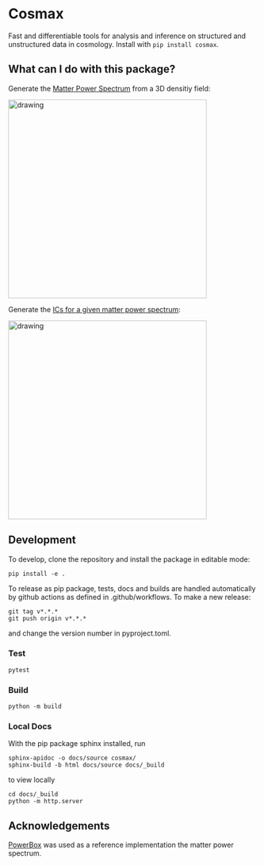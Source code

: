 # Cosmax

Fast and differentiable tools for analysis and inference on structured and unstructured data in cosmology. Install with
```pip install cosmax```.

## What can I do with this package?

Generate the [Matter Power Spectrum](examples/simple_power_spectrum.ipynb) from a 3D densitiy field:

<img src="data/power.png" alt="drawing" width="400"/>

Generate the [ICs for a given matter power spectrum](examples/generate_ic.ipynb):

<img src="data/ic.png" alt="drawing" width="400"/>

## Development

To develop, clone the repository and install the package in editable mode:

```
pip install -e .
```

To release as pip package, tests, docs and builds are handled automatically by github actions as defined in
.github/workflows. To make a new release:

```
git tag v*.*.*
git push origin v*.*.*
```
and change the version number in pyproject.toml.

### Test

```
pytest
```

### Build 

```
python -m build
```

### Local Docs

With the pip package sphinx installed, run

```
sphinx-apidoc -o docs/source cosmax/
sphinx-build -b html docs/source docs/_build
```

to view locally

```
cd docs/_build
python -m http.server
```

## Acknowledgements

[PowerBox](https://powerbox.readthedocs.io/en/latest/) was used as a reference implementation the matter power spectrum.